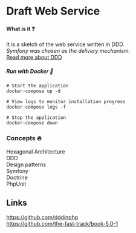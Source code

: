 # Draft Web Service
#### What is it :question:  
It is a sketch of the web service written in DDD.  
*Symfony was chosen as the delivery mechanism.*  
[Read more about DDD](https://airbrake.io/blog/software-design/domain-driven-design)

##### Run with Docker :whale:
```
# Start the application
docker-compose up -d

# View logs to monitor installation progress
docker-compose logs -f

# Stop the application
docker-compose down

```
### Concepts :fire:  
Hexagonal Architecture  
DDD  
Design patterns  
Symfony  
Doctrine  
PhpUnit

## Links
https://github.com/dddinphp  
https://github.com/the-fast-track/book-5.0-1